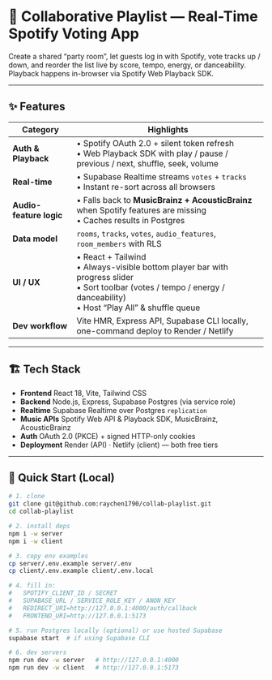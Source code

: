 # 🎵 Collaborative Playlist — Real-Time Spotify Voting App

Create a shared “party room”, let guests log in with Spotify, vote tracks
up / down, and reorder the list live by score, tempo, energy, or
danceability.  Playback happens in-browser via Spotify Web Playback SDK.

---

## ✨ Features
| Category | Highlights |
| -------- | ---------- |
| **Auth & Playback** | • Spotify OAuth 2.0 + silent token refresh<br>• Web Playback SDK with play / pause / previous / next, shuffle, seek, volume |
| **Real-time** | • Supabase Realtime streams `votes` + `tracks`<br>• Instant re-sort across all browsers |
| **Audio-feature logic** | • Falls back to **MusicBrainz + AcousticBrainz** when Spotify features are missing<br>• Caches results in Postgres |
| **Data model** | `rooms`, `tracks`, `votes`, `audio_features`, `room_members` with RLS |
| **UI / UX** | • React + Tailwind<br>• Always-visible bottom player bar with progress slider<br>• Sort toolbar (votes / tempo / energy / danceability)<br>• Host “Play All” & shuffle queue |
| **Dev workflow** | Vite HMR, Express API, Supabase CLI locally, one-command deploy to Render / Netlify |

---

## 🏗 Tech Stack
- **Frontend**   React 18, Vite, Tailwind CSS  
- **Backend**    Node.js, Express, Supabase Postgres (via service role)  
- **Realtime**   Supabase Realtime over Postgres `replication`  
- **Music APIs** Spotify Web API & Playback SDK, MusicBrainz, AcousticBrainz  
- **Auth**       OAuth 2.0 (PKCE) + signed HTTP-only cookies  
- **Deployment** Render (API) · Netlify (client) — both free tiers

---

## 🚀 Quick Start (Local)

```bash
# 1. clone
git clone git@github.com:raychen1790/collab-playlist.git
cd collab-playlist

# 2. install deps
npm i -w server
npm i -w client

# 3. copy env examples
cp server/.env.example server/.env
cp client/.env.example client/.env.local

# 4. fill in:
#   SPOTIFY_CLIENT_ID / SECRET
#   SUPABASE_URL / SERVICE_ROLE_KEY / ANON_KEY
#   REDIRECT_URI=http://127.0.0.1:4000/auth/callback
#   FRONTEND_URI=http://127.0.0.1:5173

# 5. run Postgres locally (optional) or use hosted Supabase
supabase start  # if using Supabase CLI

# 6. dev servers
npm run dev -w server   # http://127.0.0.1:4000
npm run dev -w client   # http://127.0.0.1:5173

